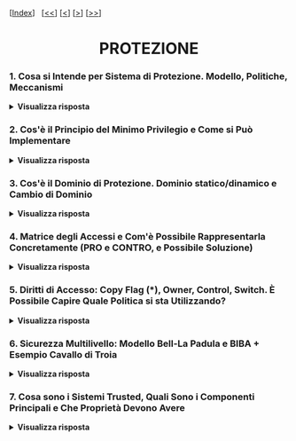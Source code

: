 [[Index](https://github.com/mikyll/Sistemi-Operativi-M/tree/main/flashcard)]&nbsp;&nbsp;
[[<<](https://github.com/mikyll/Sistemi-Operativi-M/blob/main/flashcard/01%20-%20Virtualizzazione.md)]
[[<](https://github.com/mikyll/Sistemi-Operativi-M/blob/main/flashcard/01%20-%20Virtualizzazione.md)]
[[>](https://github.com/mikyll/Sistemi-Operativi-M/blob/main/flashcard/03%20-%20Programmazione%20Concorrente.md)]
[[>>]()]

<h1 align="center">PROTEZIONE</h1>

### 1. Cosa si Intende per Sistema di Protezione. Modello, Politiche, Meccanismi

<details>
  <summary><b>Visualizza risposta</b></summary>
  
  Un sistema di protezione permette di definire delle tecniche di controllo degli accessi. Questo si esprime tramite 3 concetti fondamentali:
  ##### Modello
  Definisce:
  - **oggetti**, ovvero la <ins>parte passiva</ins>, le risorse fisiche e logiche, ad esempio i file;
  - **soggetti**, ovvero la <ins>parte attiva</ins>, le entità che possono richiedere l'accesso alle risorse, ad esempio utenti e processi;
  - **diritti di accesso**, ovvero le <ins>operazioni</ins> con cui i soggetti possono operare sugli oggetti, ad esempio lettura e scrittura.
  NB: un soggetto può avere diritti di accesso sia per oggetti che per soggetti.
  ##### Politiche
  Definiscono le *regole* con cui i soggetti possono accedere agli oggetti. Si classificano in 3 tipologie:
  - **Discretionary Access Control (DAC)**, prevede che il <ins>proprietario</ins> di un oggetto ne controlli i diritti di accesso (gestione delle politiche decentralizzata, come accade in UNIX);
  - **Mandatory Access Control (MAC)**, prevede che i diritti vengano decisi in modo <ins>centralizzato</ins> (tipico dei sistemi ad alta sicurezza, ad esempio enti governativi);
  - **Role Based Access Control (RBAC)**, prevede che i diritti di accesso alle risorse vengano assegnati in base al <ins>ruolo, che viene assegnato in modo centralizzato</ins> (gli utenti possono appartenere a diversi ruoli).
  ##### Meccanismi
  Sono gli strumenti messi a disposizione dal sistema di protezione per imporre una determinata politica e vanno realizzati per rispettare:
  - **flessibilità** del sistema di protezione, ovvero devono essere abbastanza generali da permettere l'applicazione di diverse politiche;
  - **separazione tra meccanismi e politiche**, secondo cui la politica definisce "cosa va fatto" ed i meccanismi "come va fatto".
  
  ###### Esempio UNIX
  Politica DAC: l'utente definisce la *politica*, ovvero il valore dei bit di protezione per ogni oggetto di sua proprietà, ed il SO fornisce un *meccanismo* per definire ed interpretare per ciascun oggetto i bit di protezione.
</details>

### 2. Cos'è il Principio del Minimo Privilegio e Come si Può Implementare

<details>
  <summary><b>Visualizza risposta</b></summary>
  
  Se il Principio del Minimo Privilegio (Principle Of Least Authority - POLA) viene rispettato, ad <ins>ogni soggetto</ins> sono garantiti i <ins>diritti di accesso dei soli oggetti strettamente necessari alla sua esecuzione<ins>. Il rispetto di questo principio è desiderabile a prescindere dalla politica adottata.
  
  Per implementarlo è possibile adottare un'*associazione processo-dominio dinamica*, che permetta di effettuare, a tempo di esecuzione del processo, il passaggio da un dominio ad un altro, in base alle risorse ad esso necessario in qualsiasi istante della sua esecuzione.
</details>

### 3. Cos'è il Dominio di Protezione. Dominio statico/dinamico e Cambio di Dominio

<details>
  <summary><b>Visualizza risposta</b></summary>
  
  Un dominio di protezione definisce un insieme di coppie <oggetto, diritti di accesso>, che rappresenta l'<ins>ambiente di protezione nel quale un certo soggetto esegue</ins>. Il dominio di protezione è infatti univoco per ciascun soggetto, e in ogni istante della sua esecuzione, un soggetto (processo) è associato ad uno ed un solo dominio, e può accedere solo agli oggetti specificati nel suo dominio, con i relativi diritti.
  
  L'associazione tra processo e dominio può essere:
  - **statica**, se rimane fissa durante l'intera esecuzione del processo. 
  - **dinamica**, se può variare nel corso dell'esecuzione del processo.
  Poiché a tempo di esecuzione, l'insieme globale delle risorse che un processo potrà usare può non essere conosciuto a priori, e l'insieme minimo delle risorse a lui necessarie cambia dinamicamente durante l'esecuzione, l'associazione statica non permette di realizzare il Principio del Minimo Privilegio. Al contrario, ciò è possibile con l'associazione dinamica, tuttavia occorre un meccanismo di cambio di dominio.
  
  Esempi: cambio di dominio relativo all'esecuzione di system call (2 ring, protezione tra kernel e utente, ma non tra diversi utenti); cambio di dominio in UNIX, realizzato tramite il bit set-uid che, se abilitato, permette al processo che esegue il file di passare nel dominio del proprietario del file.
</details>

### 4. Matrice degli Accessi e Com'è Possibile Rappresentarla Concretamente (PRO e CONTRO, e Possibile Soluzione)

<details>
  <summary><b>Visualizza risposta</b></summary>
  
  La matrice degli accessi permette di rappresentare, a livello astratto, lo <ins>stato di protezione</ins> di un sistema in un determinato istante: ad esempio si possono utilizzare le righe per indicare i soggetti e le colonne per gli oggetti, mentre i singoli elementi contengono i vari diritti di accesso. Offre ai meccanismi le informazioni che gli consentono di verificare il rispetto dei vincoli di accesso.
  
  Solitamente il numero dei soggetti e soprattutto degli oggetti tende ad essere molto grande (e i diritti di accesso generalmente sono sparsi). Dunque, la matrice degli accessi non può essere realizzata come un'unica struttura Ns x No, in quanto ciò non sarebbe ottimale per l'occupazione della memoria né per l'efficienza negli accessi. Per questo motivo, la realizzazione concreta dev'essere ottimizzata, ed esistono 2 approcci:
  - **Access Control List (ACL)**, si basa su una rappresentazione per <ins>colonne</ins> e prevede che ad ogni <ins>oggetto</ins> sia associata una lista di coppie <soggetto, insieme-dei-diritti> (o <soggetto, gruppo, insieme-dei-diritti>), solo per i soggetti con un insieme non vuoto di diritti per l'oggetto.
  Quando dev'essere fatta un'operazione M su un oggetto Oj dal soggetto Si, il meccanismo di protezione cerca nell'ACL corrispondente all'oggetto Oj l'entry corrispondente al soggetto Si e controlla se è presente il diritto di eseguire M. La ricerca può essere fatta anche su una lista che contiene i diritti di accesso comuni a tutti i soggetti.
  La <ins>revoca</ins> di un diritto di accesso è molto <ins>semplice</ins> con ACL, in quanto basta fare riferimento all'oggetto coinvolto.
  - **Capability List (CL)**, si basa su una rappresentazione per <ins>righe</ins> e prevede che per ogni <ins>soggetto</ins> si abbia una lista di coppie <oggetto, insieme-dei-diritti>, che prendono nome di *capability* (capability = coppia).
  Per proteggere le CL da manomissioni, esse vengono memorizzate nello spazio del kernel e l'utente può far riferimento solo ad un puntatore che identifica la sua posizione nella lista.
  La <ins>revoca</ins> di un diritto di accesso è più <ins>complessa</ins> perché è necessario verificare, per ogni dominio (soggetto), se contiene capability che fanno riferimento all'oggetto considerato.
  
  Entrambe le soluzioni presentano **problemi di efficienza**: con le ACL i diritti di accesso di un particolare soggetto sono sparsi nelle varie ACL; con CL, l'informazione relativa a tutti i diritti di accesso applicabili ad un certo oggetto è sparsa nelle varie CL.
  
  **Soluzione Ibrida**: vengono combinati i due metodi. La ACL viene memorizzata in <ins>memoria persistente</ins> (secondaria) e, quando un soggetto tenta di accedere ad un oggetto per la prima volta, se il diritto invocato è presente nella ACL, viene restituita la CL relativa al soggetto richiedente, e salvata in <ins>memoria volatile</ins> (RAM). In questo modo il soggetto può accedere all'oggetto più volte senza dover analizzare nuovamente la ACL. Dopo l'ultimo accesso, la CL viene distrutta dalla memoria volatile.
</details>

### 5. Diritti di Accesso: Copy Flag (*), Owner, Control, Switch. È Possibile Capire Quale Politica si sta Utilizzando?

<details>
  <summary><b>Visualizza risposta</b></summary>
  
  **Copy Flag** (\*): è un diritto di accesso esercitato da un soggetto su un particolare diritto di accesso per un oggetto, che permette la propagazione di tale diritto ad altri soggetti. La propagazione può essere realizzata in due modi: *trasferimento* (il soggetto iniziale perde il diritto), e *copia* (il soggetto iniziale mantiene il diritto).
  
  **Owner**: possedere tale diritto su un oggetto permette di assegnare e revocare un qualunque diritto di accesso su tale oggetto ad altri soggetti.
  
  **Control**: se un soggetto S1 possiede tale diritto su un altro soggetto S2, S1 può revocare a S2 un qualunque diritto di accesso per oggetti nel suo dominio (di S2).
  
  **Switch**: se un soggetto possiede tale diritto su un altro soggetto, può spostarsi nel dominio di quest'ultimo.
  
  In certi casi è possibile capire quale politica il sistema di protezione sta adottando in base alla presenza di certi diritti. Copy flag e owner, ad esempio, indicano esplicitamente l'utilizzo di una politica DAC (decentralizzata).
</details>

### 6. Sicurezza Multilivello: Modello Bell-La Padula e BIBA + Esempio Cavallo di Troia

<details>
  <summary><b>Visualizza risposta</b></summary>
  
  In alcuni ambienti è necessario un controllo più stretto sulle regole di accesso alle risorse (es: militare). I sistemi di sicurezza multilivello prevedono che vengano stabilite regole generali non modificabili senza aver ottenuto dei permessi speciali (basato su politica MAC, ovvero controllo degli accessi obbligatorio). In un sistema di sicurezza multilivello, i soggetti e gli oggetti sono classificati in livelli (classi di accesso) e vengono imposte delle regole di sicurezza che controllano il flusso delle informazioni tra i livelli.
  
  ##### Modello Bell-La Padula
  È progettato per garantire la segretezza (confidenzialità) dei dati, ma non l'integrità. Associa al sistema di protezione (matrice degli accessi), un modello di sicurezza multilivello, che prevede 2 regole:
  1. **Semplice sicurezza**, permette ad un processo in esecuzione ad un determinato livello, di <ins>leggere solo oggetti di livello pari o inferiore</ins>;
  2. **Star (o di integrità)**, permette ad un processo in esecuzione ad un determinato livello, di <ins>scrivere solo oggetti di livello pari o superiore</ins>.
  
  <img width="50%" src="https://github.com/mikyll/Sistemi-Operativi-M/blob/main/gfx/02%20-%20Protezione/Flusso%20Modello%20Bell-La%20Padula.png"/>
  
  Esempio di **difesa da un Trojan**, con modello Bell-La Padula:
  S1 possiede un file F1 da proteggere, con permessi di lettura/scrittura che appartengono solo a lui (S1);
  S2 è ostile e vuole rubarli, e possiede un file eseguibile CT (Cavallo di Troia), che ha installato nel sistema, assieme ad un file F2 che usa come "tasca posteriore".
  ACL:
  - S2 ha permessi di lettura/scrittura per F2 (tasca posteriore);
  - S2 dà a S1 il permesso di scrittura su F2;
  - S2 dà a S1 il permesso di esecuzione su CT;
  - F1 (file da proteggere) è leggibile solo da S1.

  S2 induce S1 ad eseguire CT che, essendo eseguito a nome di S1, può leggere F1 e scrivere su F2. In quanto sia lettura che scrittura soddisfano i vincoli della ACL.<br/>
  Tuttavia, se il sistema prevedesse il modello di sicurezza multilivello Bell-La Padula, e ci fossero ad esempio 2 livelli (*riservato*, per processi e file di S1, e *pubblico*, per processi e file di S2): il processo che esegue CT assumerebbe il livello di S1 (riservato), dunque potrebbe leggere il file F1 da proteggere, in quanto di pari livello (proprietà di semplice sicurezza rispettata); ma non potrebbe scrivere sul file F2, in quanto di livello inferiore (proprietà star violata). Dunque l'accesso, nonostante è consentito dalla ACL, viene negato.
  
  ##### Modello BIBA
  È progettato per garantire l'integrità dei dati, ma non la segretezza. Prevede anch'esso 2 regole:
  1. **Semplice sicurezza**, permette ad un processo in esecuzione ad un determinato livello, di <ins>scrivere solo oggetti di livello pari o inferiore</ins>;
  2. **Star (o di integrità)**, permette ad un processo in esecuzione ad un determinato livello, di <ins>leggere solo oggetti di livello pari o superiore</ins>.
  
  I modelli Bell-La Padula e BIBA sono in conflitto e non possono essere utilizzati contemporaneamente. Le politiche di sicurezza multilivello coesistono con le regole imposte dal sistema di protezione (ACL/CL) e hanno la *priorità* su quest'ultime.
</details>

### 7. Cosa sono i Sistemi Trusted, Quali Sono i Componenti Principali e Che Proprietà Devono Avere

<details>
  <summary><b>Visualizza risposta</b></summary>
  
  Un sistema trusted è un sistema per il quale è possibile definire formalmente dei requisiti di sicurezza. L'architettura di tale sistema prevede 2 componenti fondamentali:
  - **Reference Monitor (RM)**, è un elemento di controllo realizzato dall'HW e dal SO, che <ins>regola l'accesso</ins> dei soggetti agli oggetti <ins>in base alle regole di sicurezza</ins> (ad esempio fornite da un modello di sicurezza multilivello, tipo Bell-La Padula).
  - **Trusted Computing Base (TCB)**, è un elemento che <ins>contiene i livelli di sicurezza</ins> di soggetti (privilegi di sicurezza) e oggetti (classificazione rispetto alla sicurezza).
  
  I Sistemi Trusted devono rispettare le seguenti proprietà:
  - **mediazione completa**, ovvero le regole di sicurezza devono essere applicate ad ogni accesso alle risorse, e non solo. Dunque, essendo questa un'operazione piuttosto frequente, per motivi di efficienza è necessario che la soluzione venga implementata (almeno parzialmente) via HW;
  - **isolamento**, ovvero sia RM che TCB devono essere isolati e protetti rispetto a modifiche non autorizzate (anche ad esempio da parte del kernel del SO);
  - **verificabilità**, ovvero dev'essere possibile dimostrare formalmente che il RM esegua correttamente il suo compito (imponendo il rispetto delle regole di sicurezza, e fornendo mediazione completa ed isolamento). Questo solitamente è un requisito difficile da soddisfare in un sistema general-purpose.
  
  **Audit File**: è una specie di <ins>file di log</ins>, che mantiene tutte le informazioni sulle operazioni eseguite più importanti e di interesse dal punto di vista della sicurezza del sistema, ad esempio modifiche autorizzate alla TCB o tentativi di violazione.
  
  ###### Classificazione della Sicurezza dei Sistemi di Calcolo
  Secondo l'Orange Book (documento pubblicato dal Dipartimento della Difesa americano), la sicurezza di un sistema viene classificata in base a 4 categorie:
  - Categoria **D: Minimal Protection**. Non prevede sicurezza. Es: MS-DOS.
  - Categoria **C: Discretionary Protection**. Es: Unix.
  - Categoria **B: Mandatory Protection**. Introduzione di livelli di sicurezza (es: Bell-La Padula).
  - Categoria **A: Verified Protection**.
</details>
